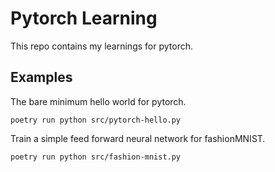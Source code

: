 # Pytorch Learning

This repo contains my learnings for pytorch.

## Examples

The bare minimum hello world for pytorch.

```
poetry run python src/pytorch-hello.py
```

Train a simple feed forward neural network for fashionMNIST.

```
poetry run python src/fashion-mnist.py
```
